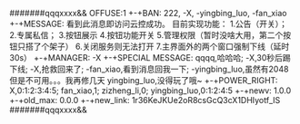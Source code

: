 #######qqqxxxx&&
OFFUSE:1
+-+BAN:
222,
-X,
-yingbing_luo,
-fan_xiao
+-+MESSAGE:
看到此消息即访问云控成功。
目前实现功能：
1.公告（开关）；
2.专属私信；
3.按钮展示
4.按钮功能开关
5.管理权限（暂时没啥大用，第二个按钮只搭了个架子）
6.关闭服务则无法打开
7.主界面外的两个窗口强制下线（延时30s）
+-+MANAGER:
-X
+-+SPECIAL MESSAGE:
qqqq,哈哈哈;
-X,30秒后踢下线;
-X,抢救回来了;
-fan_xiao,看到消息回我一下;
-yingbing_luo,虽然有2048但是不可用。。。我再修几天
yingbing_luo,没得玩了哦~
+-+POWER_RIGHT:
X,0:1:2:3:4:5;
fan_xiao,1;
zizheng_li,0;
yingbing_luo,0:1:2:4:5
+-+newv:
1.0.0
+-+old_max:
0.0.0
+-+new_link:
1r36KeJKUe2oR8csGcQ3cX1DHIyotf_IS
#######qqqxxxx&&
